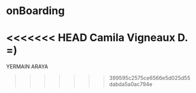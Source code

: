 # onBoarding
<<<<<<< HEAD
Camila Vigneaux D. =)
=======
YERMAIN ARAYA
>>>>>>> 399595c2575ce6566e5d025d55dabda5a0ac794e

